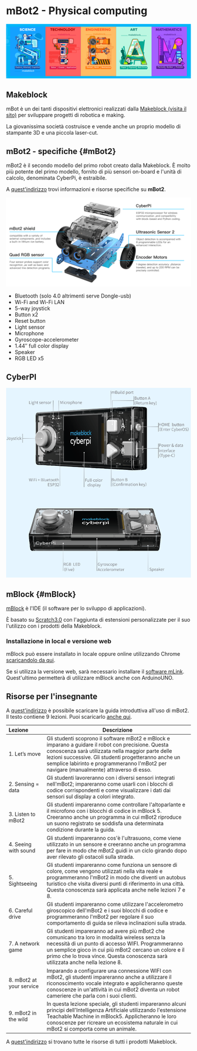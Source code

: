 # mBot2 - Physical computing

![mbot-logoSTEAM](mbot-logoSTEAM.png)

## Makeblock

mBot è un dei tanti dispositivi elettronici realizzati dalla [Makeblock (visita il sito)](https://www.makeblock.com/) per sviluppare progetti di robotica e making.

La giovanissima società costruisce e vende anche un proprio modello di stampante 3D e una piccola laser-cut.

## mBot2 - specifiche {#mBot2}

mBot2 è il secondo modello del primo robot creato dalla Makeblock. È molto più potente del primo modello, fornito di più sensori on-board e l'unità di calcolo, denominata CyberPi, è estraibile.

A [quest'indirizzo](https://education.makeblock.com/mbot2/) trovi informazioni e risorse specifiche su **mBot2**.

![mbot2](mbot2.png)

- Bluetooth (solo 4.0 altrimenti serve Dongle-usb)
- Wi-Fi and Wi-Fi LAN
- 5-way joystick
- Button x2
- Reset button
- Light sensor
- Microphone
- Gyroscope-accelerometer
- 1.44″ full color display
- Speaker
- RGB LED x5

## CyberPI

![mbot-cyberPI](mbot-cyberPI.png)

## mBlock {#mBlock}

[mBlock](https://ide.mblock.cc/) è l'IDE (il software per lo sviluppo di applicazioni).

È basato su [Scratch3.0](https://scratch.mit.edu/) con l'aggiunta di estensioni personalizzate per il suo l'utilizzo con i prodotti della Makeblock.

### Installazione in local e versione web

mBlock può essere installato in locale oppure online utilizzando Chrome [scaricandolo da  qui](https://mblock.makeblock.com/en-us/download/).

Se si utilizza la versione web, sarà necessario installare il [software mLink](https://mblock.makeblock.com/en-us/download/mlink/). Quest'ultimo permetterà di utilizzare mBlock anche con ArduinoUNO.

## Risorse per l'insegnante

A [quest'indirizzo](https://education.makeblock.com/resources/res-lower-secondary/85070/) è possibile scaricare la guida introduttiva all'uso di mBot2. Il testo contiene 9 lezioni. Puoi scaricarlo <a href="mBot2-started-guide-V1-1.pdf" target="_blank">anche qui</a>.

| Lezione                  | Descrizione                                                  |
| :----------------------- | ------------------------------------------------------------ |
| 1. Let’s move            | Gli studenti scoprono il software mBot2 e mBlock e imparano a guidare il robot con precisione. Questa conoscenza sarà utilizzata nella maggior parte delle lezioni successive. Gli studenti progetteranno anche un semplice labirinto e programmeranno l'mBot2 per navigare (manualmente) attraverso di esso. |
| 2. Sensing = data        | Gli studenti lavoreranno con i diversi sensori integrati nell'mBot2; impareranno come usarli con i blocchi di codice corrispondenti e come visualizzare i dati dai sensori sul display a colori integrato. |
| 3. Listen to mBot2       | Gli studenti impareranno come controllare l'altoparlante e il microfono con i blocchi di codice in mBlock 5. Creeranno anche un programma in cui mBot2 riproduce un suono registrato se soddisfa una determinata condizione durante la guida. |
| 4. Seeing with sound     | Gli studenti impareranno cos'è l'ultrasuono, come viene utilizzato in un sensore e creeranno anche un programma per fare in modo che mBot2 guidi in un ciclo girando dopo aver rilevato gli ostacoli sulla strada. |
| 5. Sightseeing           | Gli studenti impareranno come funziona un sensore di colore, come vengono utilizzati nella vita reale e programmeranno l'mBot2 in modo che diventi un autobus turistico che visita diversi punti di riferimento in una città. Questa conoscenza sarà applicata anche nelle lezioni 7 e 8. |
| 6. Careful drive         | Gli studenti impareranno come utilizzare l'accelerometro giroscopico dell'mBot2 e i suoi blocchi di codice e programmeranno l'mBot2 per regolare il suo comportamento di guida se rileva inclinazioni sulla strada. |
| 7. A network game        | Gli studenti impareranno ad avere più mBot2 che comunicano tra loro in modalità wireless senza la necessità di un punto di accesso WIFI. Programmeranno un semplice gioco in cui più mBot2 cercano un colore e il primo che lo trova vince. Questa conoscenza sarà utilizzata anche nella lezione 8. |
| 8. mBot2 at your service | Imparando a configurare una connessione WIFI con mBot2, gli studenti impareranno anche a utilizzare il riconoscimento vocale integrato e applicheranno queste conoscenze in un'attività in cui mBot2 diventa un robot cameriere che parla con i suoi clienti. |
| 9. mBot2 in the wild     | In questa lezione speciale, gli studenti impareranno alcuni principi dell'Intelligenza Artificiale utilizzando l'estensione Teachable Machine in mBlock5. Applicheranno le loro conoscenze per ricreare un ecosistema naturale in cui mBot2 si comporta come un animale. |

A [quest'indirizzo](https://education.makeblock.com/resource/) si trovano tutte le risorse di tutti i prodotti Makeblock.